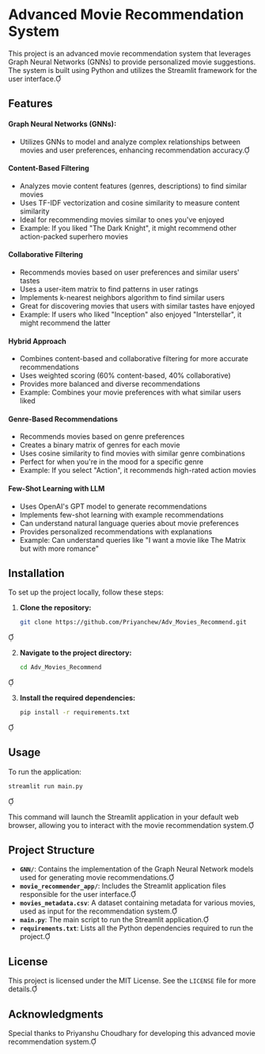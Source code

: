 # Advanced Movie Recommendation System

This project is an advanced movie recommendation system that leverages Graph Neural Networks (GNNs) to provide personalized movie suggestions. The system is built using Python and utilizes the Streamlit framework for the user interface.

## Features

#### Graph Neural Networks (GNNs):
- Utilizes GNNs to model and analyze complex relationships between movies and user preferences, enhancing recommendation accuracy.
  
#### Content-Based Filtering
- Analyzes movie content features (genres, descriptions) to find similar movies
- Uses TF-IDF vectorization and cosine similarity to measure content similarity
- Ideal for recommending movies similar to ones you've enjoyed
- Example: If you liked "The Dark Knight", it might recommend other action-packed superhero movies

#### Collaborative Filtering
- Recommends movies based on user preferences and similar users' tastes
- Uses a user-item matrix to find patterns in user ratings
- Implements k-nearest neighbors algorithm to find similar users
- Great for discovering movies that users with similar tastes have enjoyed
- Example: If users who liked "Inception" also enjoyed "Interstellar", it might recommend the latter

#### Hybrid Approach
- Combines content-based and collaborative filtering for more accurate recommendations
- Uses weighted scoring (60% content-based, 40% collaborative)
- Provides more balanced and diverse recommendations
- Example: Combines your movie preferences with what similar users liked

#### Genre-Based Recommendations
- Recommends movies based on genre preferences
- Creates a binary matrix of genres for each movie
- Uses cosine similarity to find movies with similar genre combinations
- Perfect for when you're in the mood for a specific genre
- Example: If you select "Action", it recommends high-rated action movies

#### Few-Shot Learning with LLM
- Uses OpenAI's GPT model to generate recommendations
- Implements few-shot learning with example recommendations
- Can understand natural language queries about movie preferences
- Provides personalized recommendations with explanations
- Example: Can understand queries like "I want a movie like The Matrix but with more romance"

## Installation

To set up the project locally, follow these steps:

1. **Clone the repository:**

   ```bash
   git clone https://github.com/Priyanchew/Adv_Movies_Recommend.git
   ```


2. **Navigate to the project directory:**

   ```bash
   cd Adv_Movies_Recommend
   ```


3. **Install the required dependencies:**

   ```bash
   pip install -r requirements.txt
   ```


## Usage

To run the application:


```bash
streamlit run main.py
```


This command will launch the Streamlit application in your default web browser, allowing you to interact with the movie recommendation system.

## Project Structure

- **`GNN/`**: Contains the implementation of the Graph Neural Network models used for generating movie recommendations.
- **`movie_recommender_app/`**: Includes the Streamlit application files responsible for the user interface.
- **`movies_metadata.csv`**: A dataset containing metadata for various movies, used as input for the recommendation system.
- **`main.py`**: The main script to run the Streamlit application.
- **`requirements.txt`**: Lists all the Python dependencies required to run the project.

## License

This project is licensed under the MIT License. See the `LICENSE` file for more details.

## Acknowledgments

Special thanks to Priyanshu Choudhary for developing this advanced movie recommendation system. 
